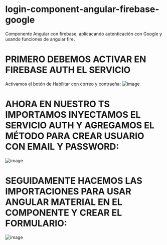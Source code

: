 # login-component-angular-firebase-google
Componente Angular con firebase, aplicacando autenticación con Google y usando funciones de angular fire.

# PRIMERO DEBEMOS ACTIVAR EN FIREBASE AUTH EL SERVICIO
Activamos el botón de Habilitar con correo y contraeña:
![image](https://github.com/user-attachments/assets/0b3c30ca-cab5-4dd3-af7b-e0352fedb751)

# AHORA EN NUESTRO TS IMPORTAMOS INYECTAMOS EL SERVICIO AUTH Y AGREGAMOS EL MÉTODO PARA CREAR USUARIO CON EMAIL Y PASSWORD:
![image](https://github.com/user-attachments/assets/aae2bf07-e8ca-4902-9cfe-0e992fea71e9)

# SEGUIDAMENTE HACEMOS LAS IMPORTACIONES PARA USAR ANGULAR MATERIAL EN EL COMPONENTE Y CREAR EL FORMULARIO:
![image](https://github.com/user-attachments/assets/fd1e5a5b-1905-424f-a266-3d8cb8235c7b)


